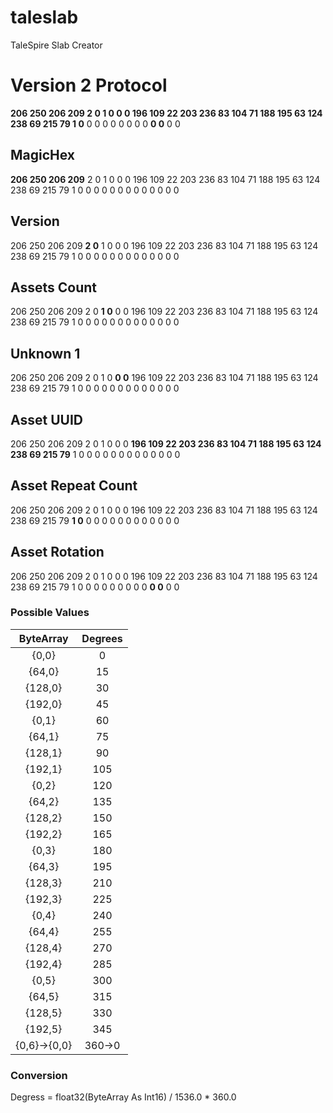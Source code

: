 # taleslab
TaleSpire Slab Creator

# Version 2 Protocol
**206 250 206 209 2 0 1 0 0 0 196 109 22 203 236 83 104 71 188 195 63 124 238 69 215 79 1 0** 0 0 0 0 0 0 0 0 **0 0** 0 0

## MagicHex
**206 250 206 209** 2 0 1 0 0 0 196 109 22 203 236 83 104 71 188 195 63 124 238 69 215 79 1 0 0 0 0 0 0 0 0 0 0 0 0 0

## Version
206 250 206 209 **2 0** 1 0 0 0 196 109 22 203 236 83 104 71 188 195 63 124 238 69 215 79 1 0 0 0 0 0 0 0 0 0 0 0 0 0

## Assets Count
206 250 206 209 2 0 **1 0** 0 0 196 109 22 203 236 83 104 71 188 195 63 124 238 69 215 79 1 0 0 0 0 0 0 0 0 0 0 0 0 0

## Unknown 1
206 250 206 209 2 0 1 0 **0 0** 196 109 22 203 236 83 104 71 188 195 63 124 238 69 215 79 1 0 0 0 0 0 0 0 0 0 0 0 0 0

## Asset UUID
206 250 206 209 2 0 1 0 0 0 **196 109 22 203 236 83 104 71 188 195 63 124 238 69 215 79** 1 0 0 0 0 0 0 0 0 0 0 0 0 0

## Asset Repeat Count
206 250 206 209 2 0 1 0 0 0 196 109 22 203 236 83 104 71 188 195 63 124 238 69 215 79 **1 0** 0 0 0 0 0 0 0 0 0 0 0 0

## Asset Rotation
206 250 206 209 2 0 1 0 0 0 196 109 22 203 236 83 104 71 188 195 63 124 238 69 215 79 1 0 0 0 0 0 0 0 0 0 **0 0** 0 0

### Possible Values
| ByteArray | Degrees |
| :---: |:-------------:| 
| {0,0} | 0 |
| {64,0} | 15 |
| {128,0} | 30 |
| {192,0} | 45 |
| {0,1} | 60 |
| {64,1} | 75 |
| {128,1} | 90 |
| {192,1} | 105 |
| {0,2} | 120 |
| {64,2} | 135 |
| {128,2} | 150 |
| {192,2} | 165 |
| {0,3} | 180 |
| {64,3} | 195 |
| {128,3} | 210 |
| {192,3} | 225 |
| {0,4} | 240 |
| {64,4} | 255 |
| {128,4} | 270 |
| {192,4} | 285 |
| {0,5} | 300 |
| {64,5} | 315 |
| {128,5} | 330 |
| {192,5} | 345 |
| {0,6}->{0,0}  | 360->0 |

### Conversion
Degress = float32(ByteArray As Int16) / 1536.0 * 360.0